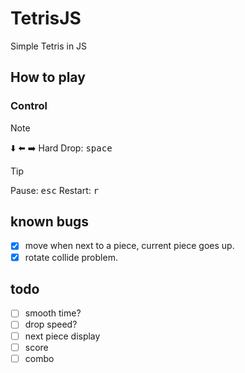 # TetrisJS

Simple Tetris in JS

## How to play

### Control

> [!NOTE]  
> :arrow_down: :arrow_left: :arrow_right: 
> Hard Drop: <kbd>space</kbd>

> [!TIP]
> Pause: <kbd>esc</kbd>
> Restart: <kbd>r</kbd>

## known bugs

- [x] move when next to a piece, current piece goes up.
- [x] rotate collide problem.

## todo

- [ ] smooth time?
- [ ] drop speed?
- [ ] next piece display
- [ ] score
- [ ] combo